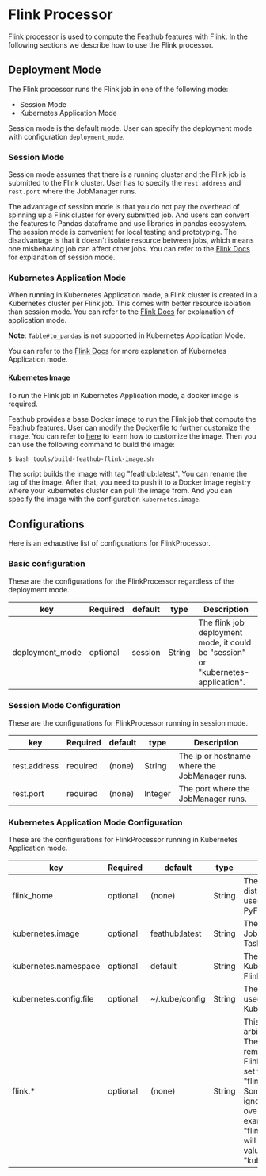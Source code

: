 # Flink Processor

Flink processor is used to compute the Feathub features with Flink. In the following 
sections we describe how to use the Flink processor.

## Deployment Mode
The Flink processor runs the Flink job in one of the following mode:

- Session Mode
- Kubernetes Application Mode

Session mode is the default mode. User can specify the deployment mode with 
configuration `deployment_mode`.

### Session Mode

Session mode assumes that there is a running cluster and the Flink job is submitted to 
the Flink cluster. User has to specify the `rest.address` and `rest.port` where the
JobManager runs.

The advantage of session mode is that you do not pay the overhead of spinning up a Flink
cluster for every submitted job. And users can convert the features to Pandas dataframe 
and use libraries in pandas ecosystem. The session mode is convenient for local testing 
and prototyping. The disadvantage is that it doesn't isolate resource between jobs, 
which means one misbehaving job can affect other jobs. You can refer to 
the [Flink Docs](https://nightlies.apache.org/flink/flink-docs-master/docs/deployment/overview/#session-mode)
for explanation of session mode. 

### Kubernetes Application Mode

When running in Kubernetes Application mode, a Flink cluster is created in a Kubernetes 
cluster per Flink job. This comes with better resource isolation than session mode. 
You can refer to 
the [Flink Docs](https://nightlies.apache.org/flink/flink-docs-master/docs/deployment/overview/#application-mode)
for explanation of application mode. 

**Note**: `Table#to_pandas` is not supported in Kubernetes Application Mode.

You can refer to the [Flink Docs](https://nightlies.apache.org/flink/flink-docs-master/docs/deployment/resource-providers/native_kubernetes/#application-mode) 
for more explanation of Kubernetes Application mode.

#### Kubernetes Image
To run the Flink job in Kubernetes Application mode, a docker image is required.

Feathub provides a base Docker image to run the Flink job that compute the Feathub 
features. User can modify the [Dockerfile](../docker/Dockerfile) to further customize 
the image. You can refer to [here](https://nightlies.apache.org/flink/flink-docs-master/docs/deployment/resource-providers/standalone/docker/#further-customization)
to learn how to customize the image. Then you can use the following command to build 
the image:

```bash
$ bash tools/build-feathub-flink-image.sh
```

The script builds the image with tag "feathub:latest". You can rename the tag of the 
image. After that, you need to push it to a Docker image registry where your kubernetes 
cluster can pull the image from. And you can specify the image with the 
configuration `kubernetes.image`.

## Configurations

Here is an exhaustive list of configurations for FlinkProcessor.

### Basic configuration
These are the configurations for the FlinkProcessor regardless of the deployment mode.

| key                           | Required | default              | type   | Description                                                                                      |
|-------------------------------|----------|----------------------|--------|--------------------------------------------------------------------------------------------------|
| deployment_mode               | optional | session              | String | The flink job deployment mode, it could be "session" or "kubernetes-application".                |

### Session Mode Configuration
These are the configurations for FlinkProcessor running in session mode.

| key          | Required | default | type    | Description                                   |
|--------------|----------|---------|---------|-----------------------------------------------|
| rest.address | required | (none)  | String  | The ip or hostname where the JobManager runs. |
| rest.port    | required | (none)  | Integer | The port where the JobManager runs.           |

### Kubernetes Application Mode Configuration
These are the configurations for FlinkProcessor running in Kubernetes Application mode.

| key                    | Required | default        | type   | Description                                                                                                                                                                                                                                                                                                                                                                                        |
|------------------------|----------|----------------|--------|----------------------------------------------------------------------------------------------------------------------------------------------------------------------------------------------------------------------------------------------------------------------------------------------------------------------------------------------------------------------------------------------------|
| flink_home             | optional | (none)         | String | The path to the Flink distribution. If not specified, it uses the Flink's distribution in PyFlink.                                                                                                                                                                                                                                                                                                 |
| kubernetes.image       | optional | feathub:latest | String | The docker image to start the JobManager and TaskManager pod.                                                                                                                                                                                                                                                                                                                                      |
| kubernetes.namespace   | optional | default        | String | The namespace of the Kubernetes cluster to run the Flink job.                                                                                                                                                                                                                                                                                                                                      |
| kubernetes.config.file | optional | ~/.kube/config | String | The kubernetes config file is used to connector to the Kubernetes cluster.                                                                                                                                                                                                                                                                                                                         |
| flink.*                | optional | (none)         | String | This can set and pass arbitrary Flink configuration. The "flink" prefix in the key is removed before passing to Flink. For example, you can set the default parallelism via "flink.parallelism.default". Some configurations are ignored because they are overridden by Feathub. For example, the value of "flink.kubernetes.namespace" will be overridden by the value of "kubernetes.namespace". |
